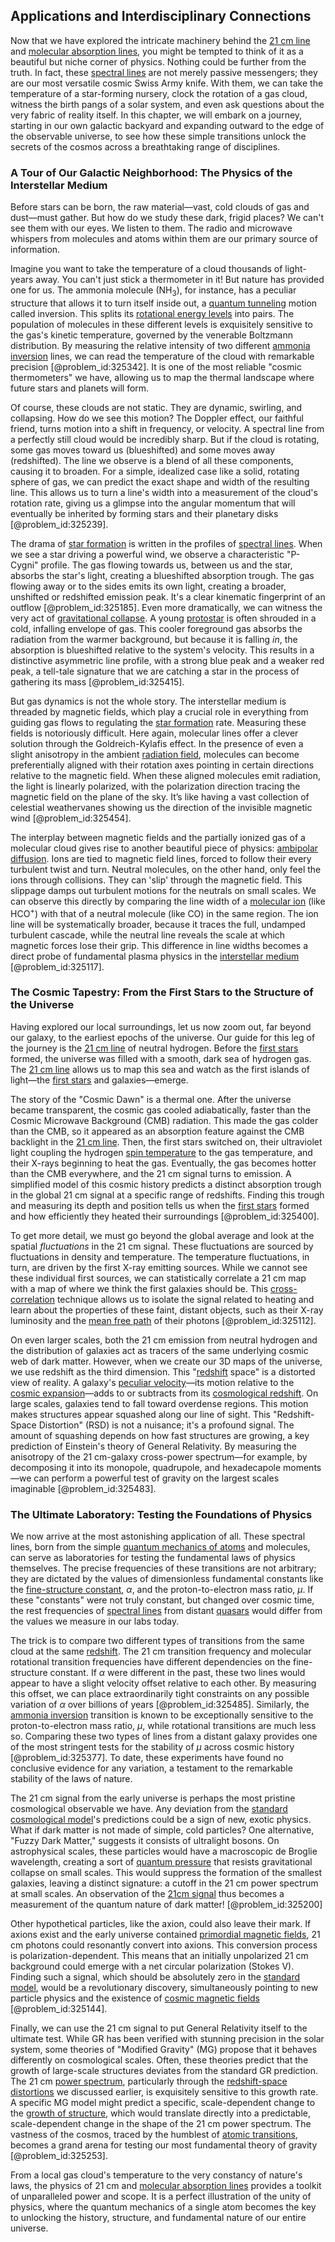 ## Applications and Interdisciplinary Connections

Now that we have explored the intricate machinery behind the [21 cm line](@article_id:148907) and [molecular absorption lines](@article_id:158374), you might be tempted to think of it as a beautiful but niche corner of physics. Nothing could be further from the truth. In fact, these [spectral lines](@article_id:157081) are not merely passive messengers; they are our most versatile cosmic Swiss Army knife. With them, we can take the temperature of a star-forming nursery, clock the rotation of a gas cloud, witness the birth pangs of a solar system, and even ask questions about the very fabric of reality itself. In this chapter, we will embark on a journey, starting in our own galactic backyard and expanding outward to the edge of the observable universe, to see how these simple transitions unlock the secrets of the cosmos across a breathtaking range of disciplines.

### A Tour of Our Galactic Neighborhood: The Physics of the Interstellar Medium

Before stars can be born, the raw material—vast, cold clouds of gas and dust—must gather. But how do we study these dark, frigid places? We can't see them with our eyes. We listen to them. The radio and microwave whispers from molecules and atoms within them are our primary source of information.

Imagine you want to take the temperature of a cloud thousands of light-years away. You can't just stick a thermometer in it! But nature has provided one for us. The ammonia molecule (NH$_3$), for instance, has a peculiar structure that allows it to turn itself inside out, a [quantum tunneling](@article_id:142373) motion called inversion. This splits its [rotational energy levels](@article_id:155001) into pairs. The population of molecules in these different levels is exquisitely sensitive to the gas's kinetic temperature, governed by the venerable Boltzmann distribution. By measuring the relative intensity of two different [ammonia inversion](@article_id:201075) lines, we can read the temperature of the cloud with remarkable precision [@problem_id:325342]. It is one of the most reliable "cosmic thermometers" we have, allowing us to map the thermal landscape where future stars and planets will form.

Of course, these clouds are not static. They are dynamic, swirling, and collapsing. How do we see this motion? The Doppler effect, our faithful friend, turns motion into a shift in frequency, or velocity. A spectral line from a perfectly still cloud would be incredibly sharp. But if the cloud is rotating, some gas moves toward us (blueshifted) and some moves away (redshifted). The line we observe is a blend of all these components, causing it to broaden. For a simple, idealized case like a solid, rotating sphere of gas, we can predict the exact shape and width of the resulting line. This allows us to turn a line's width into a measurement of the cloud's rotation rate, giving us a glimpse into the angular momentum that will eventually be inherited by forming stars and their planetary disks [@problem_id:325239].

The drama of [star formation](@article_id:159862) is written in the profiles of [spectral lines](@article_id:157081). When we see a star driving a powerful wind, we observe a characteristic "P-Cygni" profile. The gas flowing towards us, between us and the star, absorbs the star's light, creating a blueshifted absorption trough. The gas flowing away or to the sides emits its own light, creating a broader, unshifted or redshifted emission peak. It's a clear kinematic fingerprint of an outflow [@problem_id:325185]. Even more dramatically, we can witness the very act of [gravitational collapse](@article_id:160781). A young [protostar](@article_id:158966) is often shrouded in a cold, infalling envelope of gas. This cooler foreground gas absorbs the radiation from the warmer background, but because it is falling *in*, the absorption is blueshifted relative to the system's velocity. This results in a distinctive asymmetric line profile, with a strong blue peak and a weaker red peak, a tell-tale signature that we are catching a star in the process of gathering its mass [@problem_id:325415].

But gas dynamics is not the whole story. The interstellar medium is threaded by magnetic fields, which play a crucial role in everything from guiding gas flows to regulating the [star formation](@article_id:159862) rate. Measuring these fields is notoriously difficult. Here again, molecular lines offer a clever solution through the Goldreich-Kylafis effect. In the presence of even a slight anisotropy in the ambient [radiation field](@article_id:163771), molecules can become preferentially aligned with their rotation axes pointing in certain directions relative to the magnetic field. When these aligned molecules emit radiation, the light is linearly polarized, with the polarization direction tracing the magnetic field on the plane of the sky. It’s like having a vast collection of celestial weathervanes showing us the direction of the invisible magnetic wind [@problem_id:325454].

The interplay between magnetic fields and the partially ionized gas of a molecular cloud gives rise to another beautiful piece of physics: [ambipolar diffusion](@article_id:270950). Ions are tied to magnetic field lines, forced to follow their every turbulent twist and turn. Neutral molecules, on the other hand, only feel the ions through collisions. They can 'slip' through the magnetic field. This slippage damps out turbulent motions for the neutrals on small scales. We can observe this directly by comparing the line width of a [molecular ion](@article_id:201658) (like HCO$^+$) with that of a neutral molecule (like CO) in the same region. The ion line will be systematically broader, because it traces the full, undamped turbulent cascade, while the neutral line reveals the scale at which magnetic forces lose their grip. This difference in line widths becomes a direct probe of fundamental plasma physics in the [interstellar medium](@article_id:149537) [@problem_id:325117].

### The Cosmic Tapestry: From the First Stars to the Structure of the Universe

Having explored our local surroundings, let us now zoom out, far beyond our galaxy, to the earliest epochs of the universe. Our guide for this leg of the journey is the [21 cm line](@article_id:148907) of neutral hydrogen. Before the [first stars](@article_id:157997) formed, the universe was filled with a smooth, dark sea of hydrogen gas. The [21 cm line](@article_id:148907) allows us to map this sea and watch as the first islands of light—the [first stars](@article_id:157997) and galaxies—emerge.

The story of the "Cosmic Dawn" is a thermal one. After the universe became transparent, the cosmic gas cooled adiabatically, faster than the Cosmic Microwave Background (CMB) radiation. This made the gas colder than the CMB, so it appeared as an absorption feature against the CMB backlight in the [21 cm line](@article_id:148907). Then, the first stars switched on, their ultraviolet light coupling the hydrogen [spin temperature](@article_id:158618) to the gas temperature, and their X-rays beginning to heat the gas. Eventually, the gas becomes hotter than the CMB everywhere, and the 21 cm signal turns to emission. A simplified model of this cosmic history predicts a distinct absorption trough in the global 21 cm signal at a specific range of redshifts. Finding this trough and measuring its depth and position tells us when the [first stars](@article_id:157997) formed and how efficiently they heated their surroundings [@problem_id:325400].

To get more detail, we must go beyond the global average and look at the spatial *fluctuations* in the 21 cm signal. These fluctuations are sourced by fluctuations in density and temperature. The temperature fluctuations, in turn, are driven by the first X-ray emitting sources. While we cannot see these individual first sources, we can statistically correlate a 21 cm map with a map of where we think the first galaxies should be. This [cross-correlation](@article_id:142859) technique allows us to isolate the signal related to heating and learn about the properties of these faint, distant objects, such as their X-ray luminosity and the [mean free path](@article_id:139069) of their photons [@problem_id:325112].

On even larger scales, both the 21 cm emission from neutral hydrogen and the distribution of galaxies act as tracers of the same underlying cosmic web of dark matter. However, when we create our 3D maps of the universe, we use redshift as the third dimension. This "[redshift](@article_id:159451) space" is a distorted view of reality. A galaxy's [peculiar velocity](@article_id:157470)—its motion relative to the [cosmic expansion](@article_id:160508)—adds to or subtracts from its [cosmological redshift](@article_id:151849). On large scales, galaxies tend to fall toward overdense regions. This motion makes structures appear squashed along our line of sight. This "Redshift-Space Distortion" (RSD) is not a nuisance; it's a profound signal. The amount of squashing depends on how fast structures are growing, a key prediction of Einstein's theory of General Relativity. By measuring the anisotropy of the 21 cm-galaxy cross-power spectrum—for example, by decomposing it into its monopole, quadrupole, and hexadecapole moments—we can perform a powerful test of gravity on the largest scales imaginable [@problem_id:325483].

### The Ultimate Laboratory: Testing the Foundations of Physics

We now arrive at the most astonishing application of all. These spectral lines, born from the simple [quantum mechanics of atoms](@article_id:150466) and molecules, can serve as laboratories for testing the fundamental laws of physics themselves. The precise frequencies of these transitions are not arbitrary; they are dictated by the values of dimensionless fundamental constants like the [fine-structure constant](@article_id:154856), $\alpha$, and the proton-to-electron mass ratio, $\mu$. If these "constants" were not truly constant, but changed over cosmic time, the rest frequencies of [spectral lines](@article_id:157081) from distant [quasars](@article_id:158727) would differ from the values we measure in our labs today.

The trick is to compare two different types of transitions from the same cloud at the same [redshift](@article_id:159451). The 21 cm transition frequency and molecular rotational transition frequencies have different dependencies on the fine-structure constant. If $\alpha$ were different in the past, these two lines would appear to have a slight velocity offset relative to each other. By measuring this offset, we can place extraordinarily tight constraints on any possible variation of $\alpha$ over billions of years [@problem_id:325485]. Similarly, the [ammonia inversion](@article_id:201075) transition is known to be exceptionally sensitive to the proton-to-electron mass ratio, $\mu$, while rotational transitions are much less so. Comparing these two types of lines from a distant galaxy provides one of the most stringent tests for the stability of $\mu$ across cosmic history [@problem_id:325377]. To date, these experiments have found no conclusive evidence for any variation, a testament to the remarkable stability of the laws of nature.

The 21 cm signal from the early universe is perhaps the most pristine cosmological observable we have. Any deviation from the [standard cosmological model](@article_id:159339)'s predictions could be a sign of new, exotic physics. What if dark matter is not made of simple, cold particles? One alternative, "Fuzzy Dark Matter," suggests it consists of ultralight bosons. On astrophysical scales, these particles would have a macroscopic de Broglie wavelength, creating a sort of [quantum pressure](@article_id:153649) that resists gravitational collapse on small scales. This would suppress the formation of the smallest galaxies, leaving a distinct signature: a cutoff in the 21 cm power spectrum at small scales. An observation of the [21cm signal](@article_id:158561) thus becomes a measurement of the quantum nature of dark matter! [@problem_id:325200]

Other hypothetical particles, like the axion, could also leave their mark. If axions exist and the early universe contained [primordial magnetic fields](@article_id:160501), 21 cm photons could resonantly convert into axions. This conversion process is polarization-dependent. This means that an initially unpolarized 21 cm background could emerge with a net circular polarization (Stokes V). Finding such a signal, which should be absolutely zero in the [standard model](@article_id:136930), would be a revolutionary discovery, simultaneously pointing to new particle physics and the existence of [cosmic magnetic fields](@article_id:159468) [@problem_id:325144].

Finally, we can use the 21 cm signal to put General Relativity itself to the ultimate test. While GR has been verified with stunning precision in the solar system, some theories of "Modified Gravity" (MG) propose that it behaves differently on cosmological scales. Often, these theories predict that the growth of large-scale structures deviates from the standard GR prediction. The 21 cm [power spectrum](@article_id:159502), particularly through the [redshift-space distortions](@article_id:157142) we discussed earlier, is exquisitely sensitive to this growth rate. A specific MG model might predict a specific, scale-dependent change to the [growth of structure](@article_id:158033), which would translate directly into a predictable, scale-dependent change in the shape of the 21 cm power spectrum. The vastness of the cosmos, traced by the humblest of [atomic transitions](@article_id:157773), becomes a grand arena for testing our most fundamental theory of gravity [@problem_id:325253].

From a local gas cloud's temperature to the very constancy of nature's laws, the physics of 21 cm and [molecular absorption lines](@article_id:158374) provides a toolkit of unparalleled power and scope. It is a perfect illustration of the unity of physics, where the quantum mechanics of a single atom becomes the key to unlocking the history, structure, and fundamental nature of our entire universe.